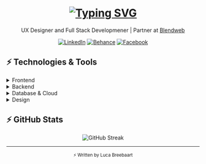 <h1 align="center">
  <a href="https://git.io/typing-svg"><img src="https://readme-typing-svg.demolab.com?font=Fira+Code&weight=600&size=32&duration=3000&pause=1000&center=true&vCenter=true&repeat=true&random=false&width=435&lines=Luca+Breebaart;Full+Stack+Developer;UX+Designer&color=FFFFFF" alt="Typing SVG" /></a>
</h1>
<p align="center">
  UX Designer and Full Stack Developmener | Partner at <a href="https://blendweb.co.za">Blendweb</a>
</p>
<div align="center">
  
  [![LinkedIn](https://img.shields.io/badge/-LinkedIn-0A66C2?style=flat-square&logo=linkedin&logoColor=white)](https://linkedin.com/in/lucabreebaart)
  [![Behance](https://img.shields.io/badge/-Behance-1769FF?style=flat-square&logo=behance&logoColor=white)](https://behance.net/lucabreebaart1)
  [![Facebook](https://img.shields.io/badge/-Facebook-1877F2?style=flat-square&logo=facebook&logoColor=white)](https://facebook.com/LucaBreebaart)
  
</div>

## ⚡ Technologies & Tools

<details>
<summary>Frontend</summary>

![TypeScript](https://img.shields.io/badge/-TypeScript-3178C6?style=flat-square&logo=typescript&logoColor=white)
![JavaScript](https://img.shields.io/badge/-JavaScript-F7DF1E?style=flat-square&logo=javascript&logoColor=black)
![React Native](https://img.shields.io/badge/-React_Native-61DAFB?style=flat-square&logo=react&logoColor=black)
![Angular](https://img.shields.io/badge/-Angular-DD0031?style=flat-square&logo=angular&logoColor=white)
![Next.js](https://img.shields.io/badge/-Next.js-000000?style=flat-square&logo=next.js&logoColor=white)
![TailwindCSS](https://img.shields.io/badge/-TailwindCSS-38B2AC?style=flat-square&logo=tailwind-css&logoColor=white)
![Webflow](https://img.shields.io/badge/-Webflow-4353FF?style=flat-square&logo=webflow&logoColor=white)
![CSS3](https://img.shields.io/badge/-CSS3-1572B6?style=flat-square&logo=css3&logoColor=white)

</details>

<details>
<summary>Backend</summary>

![Node.js](https://img.shields.io/badge/-Node.js-339933?style=flat-square&logo=node.js&logoColor=white)
![PHP](https://img.shields.io/badge/-PHP-777BB4?style=flat-square&logo=php&logoColor=white)
![C#](https://img.shields.io/badge/-C%23-239120?style=flat-square&logo=c-sharp&logoColor=white)
![Deno](https://img.shields.io/badge/-Deno-000000?style=flat-square&logo=deno&logoColor=white)

</details>

<details>
<summary>Database & Cloud</summary>

![PostgreSQL](https://img.shields.io/badge/-PostgreSQL-336791?style=flat-square&logo=postgresql&logoColor=white)
![MongoDB](https://img.shields.io/badge/-MongoDB-47A248?style=flat-square&logo=mongodb&logoColor=white)
![Firebase](https://img.shields.io/badge/-Firebase-FFCA28?style=flat-square&logo=firebase&logoColor=black)
![Supabase](https://img.shields.io/badge/-Supabase-3ECF8E?style=flat-square&logo=supabase&logoColor=white)
![Google Cloud](https://img.shields.io/badge/-Google_Cloud-4285F4?style=flat-square&logo=google-cloud&logoColor=white)
![Cloudflare](https://img.shields.io/badge/-Cloudflare-F38020?style=flat-square&logo=cloudflare&logoColor=white)
![Aiven](https://img.shields.io/badge/-Aiven-FF4A1F?style=flat-square&logo=aiven&logoColor=white)

</details>

<details>
<summary>Design</summary>

![Figma](https://img.shields.io/badge/-Figma-F24E1E?style=flat-square&logo=figma&logoColor=white)
![Adobe Creative Suite](https://img.shields.io/badge/-Adobe_Creative_Suite-FF0000?style=flat-square&logo=adobe&logoColor=white)
![Framer](https://img.shields.io/badge/-Framer-0055FF?style=flat-square&logo=framer&logoColor=white)

</details>

## ⚡ GitHub Stats

<div align="center">
  
![GitHub Streak](https://github-readme-streak-stats.herokuapp.com/?user=LucaBreebaart&theme=dark&hide_border=true&background=00000000&ring=FFFFFF&fire=FFFFFF&currStreakLabel=FFFFFF&sideLabels=FFFFFF&dates=FFFFFF&currStreakNum=FFFFFF&sideNums=FFFFFF)

</div>

---

<div align="center">
  <sub>⚡ Written by Luca Breebaart</sub>
</div>
